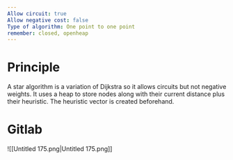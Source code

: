 ```yaml
---
Allow circuit: true
Allow negative cost: false
Type of algorithm: One point to one point
remember: closed, openheap
---
```

  
  
# Principle
A star algorithm is a variation of Dijkstra so it allows circuits but not negative weights. It uses a heap to store nodes along with their current distance plus their heuristic. The heuristic vector is created beforehand.
  
  
# Gitlab
![[Untitled 175.png|Untitled 175.png]]